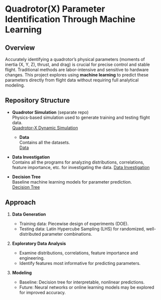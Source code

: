 # Quadrotor(X) Parameter Identification Through Machine Learning

## Overview
Accurately identifying a quadrotor’s physical parameters (moments of inertia (X, Y, Z), thrust, and drag) is crucial for precise control and stable flight. Traditional methods are labor-intensive and sensitive to hardware changes. This project explores using **machine learning** to predict these parameters directly from flight data without requiring full analytical modeling.

## Repository Structure

- **Quadrotor Simulation** (separate repo)  
  Physics-based simulation used to generate training and testing flight data.  
  [Quadrotor-X Dynamic Simulation](https://github.com/BrennanLarsen/Quadrotor-X-Dynamic-Simulation)

  - **Data**  
  Contains all the datasets.  
  [Data](https://github.com/BrennanLarsen/Quad-X-Parameter-ID-Through-ML/tree/main/Data)

- **Data Investigation**  
  Contains all the programs for analyzing distributions, correlations, feature importance, etc. for investigating the data.
  [Data Investigation](https://github.com/BrennanLarsen/Quad-X-Parameter-ID-Through-ML/tree/main/Data%20Investigation)

- **Decision Tree**  
  Baseline machine learning models for parameter prediction.  
  [Decision Tree](https://github.com/BrennanLarsen/Quad-X-Parameter-ID-Through-ML/tree/main/Decision%20Tree)
  

## Approach
1. **Data Generation**  
   - Training data: Piecewise design of experiments (DOE).  
   - Testing data: Latin Hypercube Sampling (LHS) for randomized, well-distributed parameter combinations.

2. **Exploratory Data Analysis**  
   - Examine distributions, correlations, feature importance and engineering.  
   - Identify features most informative for predicting parameters.

3. **Modeling**  
   - Baseline: Decision tree for interpretable, nonlinear predictions.  
   - Future: Neural networks or online learning models may be explored for improved accuracy.
